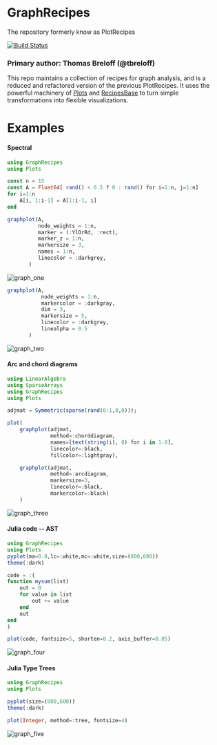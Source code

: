 # GraphRecipes
The repository formerly know as PlotRecipes

[![Build Status](https://travis-ci.org/JuliaPlots/GraphRecipes.jl.svg?branch=master)](https://travis-ci.org/JuliaPlots/GraphRecipes.jl)

### Primary author: Thomas Breloff (@tbreloff)

This repo maintains a collection of recipes for graph analysis, and is a reduced and refactored version of the previous PlotRecipes. It uses the powerful machinery of [Plots](https://github.com/tbreloff/Plots.jl) and [RecipesBase](https://github.com/JuliaPlots/RecipesBase.jl) to turn simple transformations into flexible visualizations.

# Examples

#### Spectral

```julia
using GraphRecipes
using Plots

const n = 15
const A = Float64[ rand() < 0.5 ? 0 : rand() for i=1:n, j=1:n]
for i=1:n
    A[i, 1:i-1] = A[1:i-1, i]
end

graphplot(A,
          node_weights = 1:n,
          marker = (:YlOrRd, :rect),
          marker_z = 1:n,
          markersize = 3,
          names = 1:n,
          linecolor = :darkgrey,
       )

```

![graph_one](https://user-images.githubusercontent.com/2822757/49309894-072adf00-f4dd-11e8-8e4f-0d6c4d3de77c.png)

```julia
graphplot(A,
           node_weights = 1:n,
           markercolor = :darkgray,
           dim = 3,
           markersize = 5,
           linecolor = :darkgrey,
           linealpha = 0.5
       )

```

![graph_two](https://user-images.githubusercontent.com/2822757/49309891-02fec180-f4dd-11e8-999a-9a4d68e9e0a9.png)

#### Arc and chord diagrams

```julia
using LinearAlgebra
using SparseArrays
using GraphRecipes
using Plots

adjmat = Symmetric(sparse(rand(0:1,8,8)));

plot(
    graphplot(adjmat,
              method=:chorddiagram,
              names=[text(string(i), 8) for i in 1:8],
              linecolor=:black,
              fillcolor=:lightgray),

    graphplot(adjmat,
              method=:arcdiagram,
              markersize=3,
              linecolor=:black,
              markercolor=:black)
    )

```
![graph_three](https://user-images.githubusercontent.com/2822757/49309879-f9755980-f4dc-11e8-99c6-545f0e44f118.png)

#### Julia code -- AST

```julia
using GraphRecipes
using Plots
pyplot(ma=0.8,lc=:white,mc=:white,size=(800,600))
theme(:dark)

code = :(
function mysum(list)
    out = 0
    for value in list
        out += value
    end
    out
end
)

plot(code, fontsize=5, shorten=0.2, axis_buffer=0.05)

```

![graph_four](https://user-images.githubusercontent.com/2822757/49310588-faa78600-f4de-11e8-95cf-4587d0ba1077.png)

#### Julia Type Trees

```julia
using GraphRecipes
using Plots

pyplot(size=(800,600))
theme(:dark)

plot(Integer, method=:tree, fontsize=4)

```
![graph_five](https://user-images.githubusercontent.com/2822757/49309857-e3679900-f4dc-11e8-8b57-f878a6d9cb5e.png)

